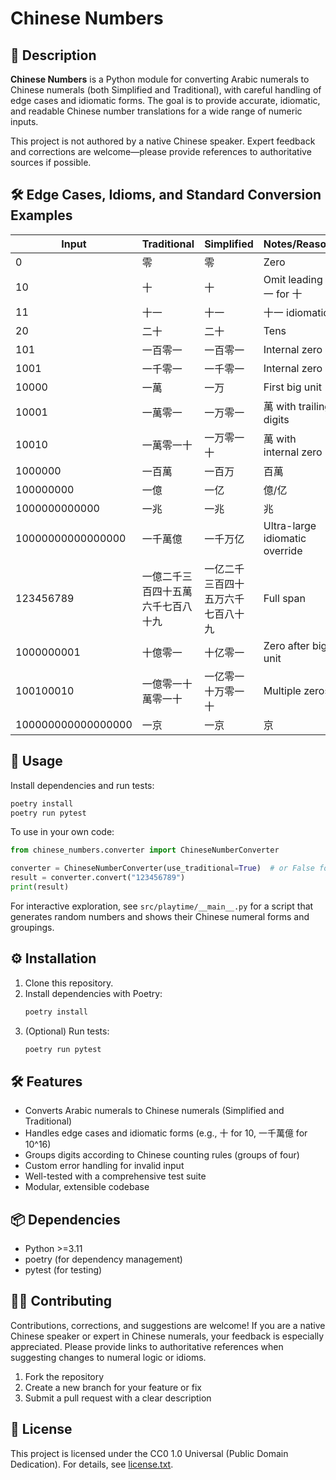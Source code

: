 
# Chinese Numbers

## 📝 Description

**Chinese Numbers** is a Python module for converting Arabic numerals to Chinese numerals (both Simplified and Traditional), with careful handling of edge cases and idiomatic forms. The goal is to provide accurate, idiomatic, and readable Chinese number translations for a wide range of numeric inputs.

This project is not authored by a native Chinese speaker. Expert feedback and corrections are welcome—please provide references to authoritative sources if possible.

## 🛠️ Edge Cases, Idioms, and Standard Conversion Examples

| Input              | Traditional                        | Simplified                         | Notes/Reason                   |
| ------------------ | ---------------------------------- | ---------------------------------- | ------------------------------ |
| 0                  | 零                                 | 零                                 | Zero                           |
| 10                 | 十                                 | 十                                 | Omit leading 一 for 十         |
| 11                 | 十一                               | 十一                               | 十一 idiomatic                 |
| 20                 | 二十                               | 二十                               | Tens                           |
| 101                | 一百零一                           | 一百零一                           | Internal zero                  |
| 1001               | 一千零一                           | 一千零一                           | Internal zero                  |
| 10000              | 一萬                               | 一万                               | First big unit                 |
| 10001              | 一萬零一                           | 一万零一                           | 萬 with trailing digits        |
| 10010              | 一萬零一十                         | 一万零一十                         | 萬 with internal zero          |
| 1000000            | 一百萬                             | 一百万                             | 百萬                           |
| 100000000          | 一億                               | 一亿                               | 億/亿                          |
| 1000000000000      | 一兆                               | 一兆                               | 兆                             |
| 10000000000000000  | 一千萬億                           | 一千万亿                           | Ultra-large idiomatic override |
| 123456789          | 一億二千三百四十五萬六千七百八十九 | 一亿二千三百四十五万六千七百八十九 | Full span                      |
| 1000000001         | 十億零一                           | 十亿零一                           | Zero after big unit            |
| 100100010          | 一億零一十萬零一十                 | 一亿零一十万零一十                 | Multiple zeros                 |
| 100000000000000000 | 一京                               | 一京                               | 京                             |

## 🚀 Usage

Install dependencies and run tests:

```sh
poetry install
poetry run pytest
```

To use in your own code:

```python
from chinese_numbers.converter import ChineseNumberConverter

converter = ChineseNumberConverter(use_traditional=True)  # or False for Simplified
result = converter.convert("123456789")
print(result)
```

For interactive exploration, see `src/playtime/__main__.py` for a script that generates random numbers and shows their Chinese numeral forms and groupings.

## ⚙️ Installation

1. Clone this repository.
2. Install dependencies with Poetry:
	```sh
	poetry install
	```
3. (Optional) Run tests:
	```sh
	poetry run pytest
	```

## 🛠️ Features

- Converts Arabic numerals to Chinese numerals (Simplified and Traditional)
- Handles edge cases and idiomatic forms (e.g., 十 for 10, 一千萬億 for 10^16)
- Groups digits according to Chinese counting rules (groups of four)
- Custom error handling for invalid input
- Well-tested with a comprehensive test suite
- Modular, extensible codebase

## 📦 Dependencies

- Python >=3.11
- poetry (for dependency management)
- pytest (for testing)

## 🧑‍💻 Contributing

Contributions, corrections, and suggestions are welcome! If you are a native Chinese speaker or expert in Chinese numerals, your feedback is especially appreciated. Please provide links to authoritative references when suggesting changes to numeral logic or idioms.

1. Fork the repository
2. Create a new branch for your feature or fix
3. Submit a pull request with a clear description

## 📄 License

This project is licensed under the CC0 1.0 Universal (Public Domain Dedication).
For details, see [license.txt](license.txt).
